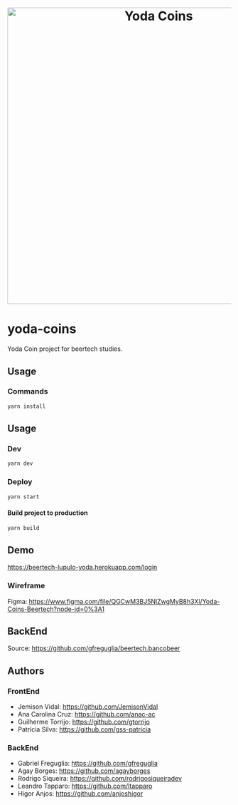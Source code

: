 <h1 align="center"><img src="https://beertech-lupulo-yoda.herokuapp.com/static/media/logo-letters.b9acc68a.svg" alt="Yoda Coins" width="665" /></h1>
<p align="center">
  
# yoda-coins
Yoda Coin project for beertech studies.

## Usage

### Commands

```sh
yarn install
```

## Usage

### Dev

```sh
yarn dev
```

### Deploy
```sh
yarn start
```

#### Build project to production

```sh
yarn build
```

## Demo

https://beertech-lupulo-yoda.herokuapp.com/login

### Wireframe

Figma: https://www.figma.com/file/QGCwM3BJ5NlZwgMyB8h3Xl/Yoda-Coins-Beertech?node-id=0%3A1

## BackEnd
Source: https://github.com/gfreguglia/beertech.bancobeer

## Authors
### FrontEnd
- Jemison Vidal: https://github.com/JemisonVidal
- Ana Carolina Cruz: https://github.com/anac-ac
- Guilherme Torrijo: https://github.com/gtorrijo
- Patrícia Silva: https://github.com/gss-patricia

### BackEnd
- Gabriel Freguglia: https://github.com/gfreguglia
- Agay Borges: https://github.com/agayborges
- Rodrigo Siqueira: https://github.com/rodrigosiqueiradev
- Leandro Tapparo: https://github.com/ltapparo
- Higor Anjos: https://github.com/anjoshigor

